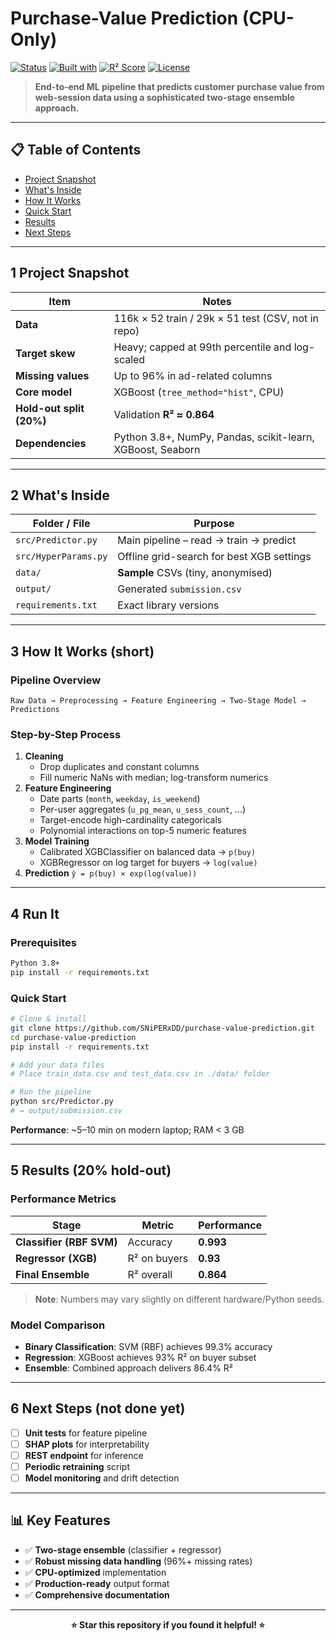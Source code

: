 # Purchase-Value Prediction (CPU-Only)

[![Status](https://img.shields.io/badge/Status-Public-brightgreen)](#)
[![Built with](https://img.shields.io/badge/Built%20with-Python%203.10+-blue)](#)
[![R² Score](https://img.shields.io/badge/R²%20Score-0.864-brightgreen)](#)
[![License](https://img.shields.io/badge/License-MIT-green)](#)

> **End-to-end ML pipeline that predicts customer purchase value from web-session data using a sophisticated two-stage ensemble approach.**

---

## 📋 Table of Contents

- [Project Snapshot](#1-project-snapshot)
- [What's Inside](#2-whats-inside)
- [How It Works](#3-how-it-works-short)
- [Quick Start](#4-run-it)
- [Results](#5-results-20-hold-out)
- [Next Steps](#6-next-steps-not-done-yet)

---

## 1 Project Snapshot

| Item                        | Notes                                                      |
|-----------------------------|------------------------------------------------------------|
| **Data**                    | 116k × 52 train / 29k × 51 test (CSV, not in repo)       |
| **Target skew**             | Heavy; capped at 99th percentile and log-scaled           |
| **Missing values**          | Up to 96% in ad-related columns                           |
| **Core model**              | XGBoost (`tree_method="hist"`, CPU)                        |
| **Hold-out split (20%)**    | Validation **R² ≈ 0.864**                                  |
| **Dependencies**            | Python 3.8+, NumPy, Pandas, scikit-learn, XGBoost, Seaborn |

---

## 2 What's Inside

| Folder / File      | Purpose                                   |
|--------------------|-------------------------------------------|
| `src/Predictor.py` | Main pipeline – read → train → predict     |
| `src/HyperParams.py` | Offline grid-search for best XGB settings |
| `data/`            | **Sample** CSVs (tiny, anonymised)        |
| `output/`          | Generated `submission.csv`                |
| `requirements.txt` | Exact library versions                    |

---

## 3 How It Works (short)

### **Pipeline Overview**
```
Raw Data → Preprocessing → Feature Engineering → Two-Stage Model → Predictions
```

### **Step-by-Step Process**
1. **Cleaning**  
   * Drop duplicates and constant columns  
   * Fill numeric NaNs with median; log-transform numerics  
2. **Feature Engineering**  
   * Date parts (`month`, `weekday`, `is_weekend`)  
   * Per-user aggregates (`u_pg_mean`, `u_sess_count`, …)  
   * Target-encode high-cardinality categoricals  
   * Polynomial interactions on top-5 numeric features  
3. **Model Training**  
   * Calibrated XGBClassifier on balanced data → `p(buy)`  
   * XGBRegressor on log target for buyers → `log(value)`  
4. **Prediction**  `ŷ = p(buy) × exp(log(value))`

---

## 4 Run It

### **Prerequisites**
```bash
Python 3.8+
pip install -r requirements.txt
```

### **Quick Start**
```bash
# Clone & install
git clone https://github.com/SNiPERxDD/purchase-value-prediction.git
cd purchase-value-prediction
pip install -r requirements.txt

# Add your data files
# Place train_data.csv and test_data.csv in ./data/ folder

# Run the pipeline
python src/Predictor.py
# → output/submission.csv
```

**Performance**: ~5–10 min on modern laptop; RAM < 3 GB

---

## 5 Results (20% hold-out)

### **Performance Metrics**

| Stage | Metric | Performance |
|-------|--------|-------------|
| **Classifier (RBF SVM)** | Accuracy | **0.993** |
| **Regressor (XGB)** | R² on buyers | **0.93** |
| **Final Ensemble** | R² overall | **0.864** |

> **Note**: Numbers may vary slightly on different hardware/Python seeds.

### **Model Comparison**
- **Binary Classification**: SVM (RBF) achieves 99.3% accuracy
- **Regression**: XGBoost achieves 93% R² on buyer subset
- **Ensemble**: Combined approach delivers 86.4% R²

---

## 6 Next Steps (not done yet)

- [ ] **Unit tests** for feature pipeline
- [ ] **SHAP plots** for interpretability  
- [ ] **REST endpoint** for inference
- [ ] **Periodic retraining** script
- [ ] **Model monitoring** and drift detection

---

## 📊 Key Features

- ✅ **Two-stage ensemble** (classifier + regressor)
- ✅ **Robust missing data handling** (96%+ missing rates)
- ✅ **CPU-optimized** implementation
- ✅ **Production-ready** output format
- ✅ **Comprehensive documentation**

---

<div align="center">

**⭐ Star this repository if you found it helpful! ⭐**

</div>
